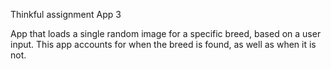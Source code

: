 Thinkful assignment
App 3

App that loads a single random image for a specific breed, based on a user input. 
This app accounts for when the breed is found, as well as when it is not.
